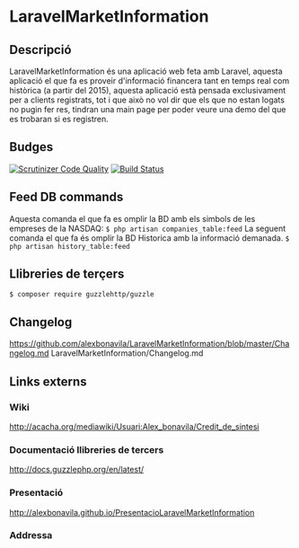 # LaravelMarketInformation
## Descripció
LaravelMarketInformation és una aplicació web feta amb Laravel, aquesta aplicació el que fa es proveir d'informació financera tant en temps real com històrica (a partir del 2015), aquesta aplicació està pensada exclusivament per a clients registrats, tot i que això no vol dir que els que no estan logats no pugin fer res, tindran una main page per poder veure una demo del que es trobaran si es registren.
## Budges
[![Scrutinizer Code Quality](https://scrutinizer-ci.com/g/alexbonavila/LaravelMarketInformation/badges/quality-score.png?b=master)](https://scrutinizer-ci.com/g/alexbonavila/LaravelMarketInformation/?branch=master) [![Build Status](https://travis-ci.org/alexbonavila/LaravelMarketInformation.svg?branch=master)](https://travis-ci.org/alexbonavila/LaravelMarketInformation)
## Feed DB commands
Aquesta comanda el que fa es omplir la BD amb els simbols de les empreses de la NASDAQ:
`$ php artisan companies_table:feed`
La seguent comanda el que fa és omplir la BD Historica amb la informació demanada.
`$ php artisan history_table:feed`


## Llibreries de terçers
 `$ composer require guzzlehttp/guzzle`
## Changelog
https://github.com/alexbonavila/LaravelMarketInformation/blob/master/Changelog.md
LaravelMarketInformation/Changelog.md
## Links externs
### Wiki
http://acacha.org/mediawiki/Usuari:Alex_bonavila/Credit_de_sintesi
### Documentació llibreries de tercers
http://docs.guzzlephp.org/en/latest/
### Presentació
http://alexbonavila.github.io/PresentacioLaravelMarketInformation
### Addressa